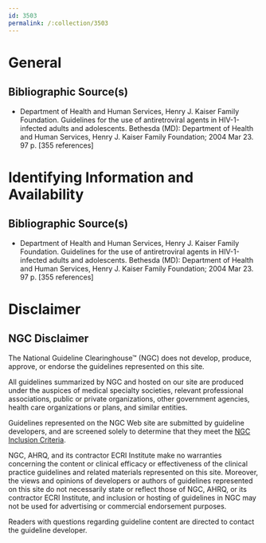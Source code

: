 ```yaml
---
id: 3503
permalink: /:collection/3503
---
```


# General

## Bibliographic Source(s)

- Department of Health and Human Services, Henry J. Kaiser Family Foundation. Guidelines for the use of antiretroviral agents in HIV-1-infected adults and adolescents. Bethesda (MD): Department of Health and Human Services, Henry J. Kaiser Family Foundation; 2004 Mar 23. 97 p. [355 references]

# Identifying Information and Availability

## Bibliographic Source(s)

- Department of Health and Human Services, Henry J. Kaiser Family Foundation. Guidelines for the use of antiretroviral agents in HIV-1-infected adults and adolescents. Bethesda (MD): Department of Health and Human Services, Henry J. Kaiser Family Foundation; 2004 Mar 23. 97 p. [355 references]

# Disclaimer

## NGC Disclaimer

The National Guideline Clearinghouse™ (NGC) does not develop, produce, approve, or endorse the guidelines represented on this site.

All guidelines summarized by NGC and hosted on our site are produced under the auspices of medical specialty societies, relevant professional associations, public or private organizations, other government agencies, health care organizations or plans, and similar entities.

Guidelines represented on the NGC Web site are submitted by guideline developers, and are screened solely to determine that they meet the [NGC Inclusion Criteria](/help-and-about/summaries/inclusion-criteria).

NGC, AHRQ, and its contractor ECRI Institute make no warranties concerning the content or clinical efficacy or effectiveness of the clinical practice guidelines and related materials represented on this site. Moreover, the views and opinions of developers or authors of guidelines represented on this site do not necessarily state or reflect those of NGC, AHRQ, or its contractor ECRI Institute, and inclusion or hosting of guidelines in NGC may not be used for advertising or commercial endorsement purposes.

Readers with questions regarding guideline content are directed to contact the guideline developer.

